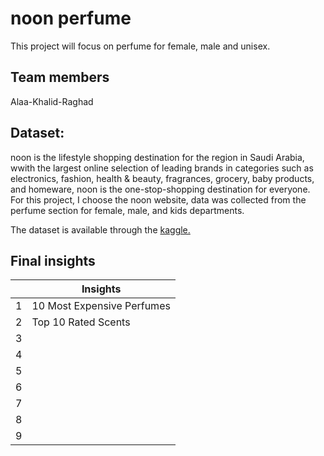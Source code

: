 # noon perfume
This project will focus on perfume for female, male and unisex. 

## Team members
Alaa-Khalid-Raghad

## Dataset:
noon is the lifestyle shopping destination for the region in Saudi Arabia, wwith the largest online selection of leading brands in categories such as electronics, fashion, health & beauty, fragrances, grocery, baby products, and homeware, noon is the one-stop-shopping destination for everyone. For this project, I choose the noon website, data was collected from the perfume section for female, male, and kids departments.

The dataset is available through the [kaggle.](https://www.kaggle.com/datasets/monirahabdulaziz/noon-perfume)


## Final insights

|    | Insights |
| ----------- | ----------- |
| 1|  10 Most Expensive Perfumes|
| 2|  Top 10 Rated Scents|
| 3|  |
| 4|  |
| 5|  |
| 6|  |
| 7|  |
| 8|  |
| 9|  |

